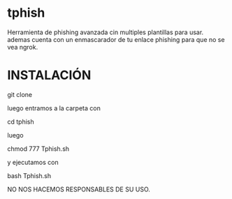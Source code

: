 # tphish

Herramienta de phishing avanzada cin multiples plantillas para usar.  
ademas cuenta con un enmascarador de tu enlace phishing para que no se vea ngrok.

# INSTALACIÓN

git clone 

luego entramos a la carpeta con

cd tphish

luego

chmod 777 Tphish.sh

y ejecutamos con 

bash Tphish.sh

NO NOS HACEMOS RESPONSABLES DE SU USO.
